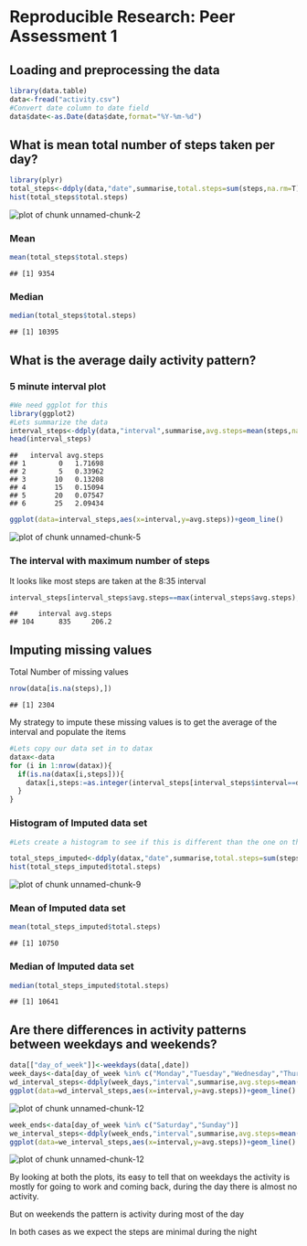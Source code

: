 # Reproducible Research: Peer Assessment 1


## Loading and preprocessing the data

```r
library(data.table)
data<-fread("activity.csv")
#Convert date column to date field
data$date<-as.Date(data$date,format="%Y-%m-%d")
```



## What is mean total number of steps taken per day?

```r
library(plyr)
total_steps<-ddply(data,"date",summarise,total.steps=sum(steps,na.rm=T))
hist(total_steps$total.steps)
```

![plot of chunk unnamed-chunk-2](figure/unnamed-chunk-2.png) 
### Mean

```r
mean(total_steps$total.steps)
```

```
## [1] 9354
```
### Median

```r
median(total_steps$total.steps)
```

```
## [1] 10395
```
## What is the average daily activity pattern?

### 5 minute interval plot


```r
#We need ggplot for this
library(ggplot2)
#Lets summarize the data
interval_steps<-ddply(data,"interval",summarise,avg.steps=mean(steps,na.rm=T))
head(interval_steps)
```

```
##   interval avg.steps
## 1        0   1.71698
## 2        5   0.33962
## 3       10   0.13208
## 4       15   0.15094
## 5       20   0.07547
## 6       25   2.09434
```

```r
ggplot(data=interval_steps,aes(x=interval,y=avg.steps))+geom_line()
```

![plot of chunk unnamed-chunk-5](figure/unnamed-chunk-5.png) 

### The interval with maximum number of steps
It looks like most steps are taken at the 8:35 interval

```r
interval_steps[interval_steps$avg.steps==max(interval_steps$avg.steps),]
```

```
##     interval avg.steps
## 104      835     206.2
```


## Imputing missing values

Total Number of missing values


```r
nrow(data[is.na(steps),])
```

```
## [1] 2304
```

My strategy to impute these missing values is to get the average of the interval and populate the items


```r
#Lets copy our data set in to datax
datax<-data
for (i in 1:nrow(datax)){
  if(is.na(datax[i,steps])){
    datax[i,steps:=as.integer(interval_steps[interval_steps$interval==datax[i,interval],"avg.steps"])]
  }
}
```
### Histogram of Imputed data set

```r
#Lets create a histogram to see if this is different than the one on the top

total_steps_imputed<-ddply(datax,"date",summarise,total.steps=sum(steps,na.rm=T))
hist(total_steps_imputed$total.steps)
```

![plot of chunk unnamed-chunk-9](figure/unnamed-chunk-9.png) 
### Mean of Imputed data set

```r
mean(total_steps_imputed$total.steps)
```

```
## [1] 10750
```
### Median of Imputed data set

```r
median(total_steps_imputed$total.steps)
```

```
## [1] 10641
```

## Are there differences in activity patterns between weekdays and weekends?


```r
data[["day_of_week"]]<-weekdays(data[,date])
week_days<-data[day_of_week %in% c("Monday","Tuesday","Wednesday","Thursday","Friday")]
wd_interval_steps<-ddply(week_days,"interval",summarise,avg.steps=mean(steps,na.rm=T))
ggplot(data=wd_interval_steps,aes(x=interval,y=avg.steps))+geom_line()
```

![plot of chunk unnamed-chunk-12](figure/unnamed-chunk-121.png) 

```r
week_ends<-data[day_of_week %in% c("Saturday","Sunday")]
we_interval_steps<-ddply(week_ends,"interval",summarise,avg.steps=mean(steps,na.rm=T))
ggplot(data=we_interval_steps,aes(x=interval,y=avg.steps))+geom_line()
```

![plot of chunk unnamed-chunk-12](figure/unnamed-chunk-122.png) 

By looking at both the plots, its easy to tell that on weekdays the activity is mostly for going to work and coming back, during the day 
there is almost no activity.

But on weekends the pattern is activity during most of the day 

In both cases as we expect the steps are minimal during the night

